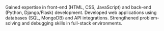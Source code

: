 Gained expertise in front-end (HTML, CSS, JavaScript) and back-end (Python, Django/Flask) development.
Developed web applications using databases (SQL, MongoDB) and API integrations.
Strengthened problem-solving and debugging skills in full-stack environments.
